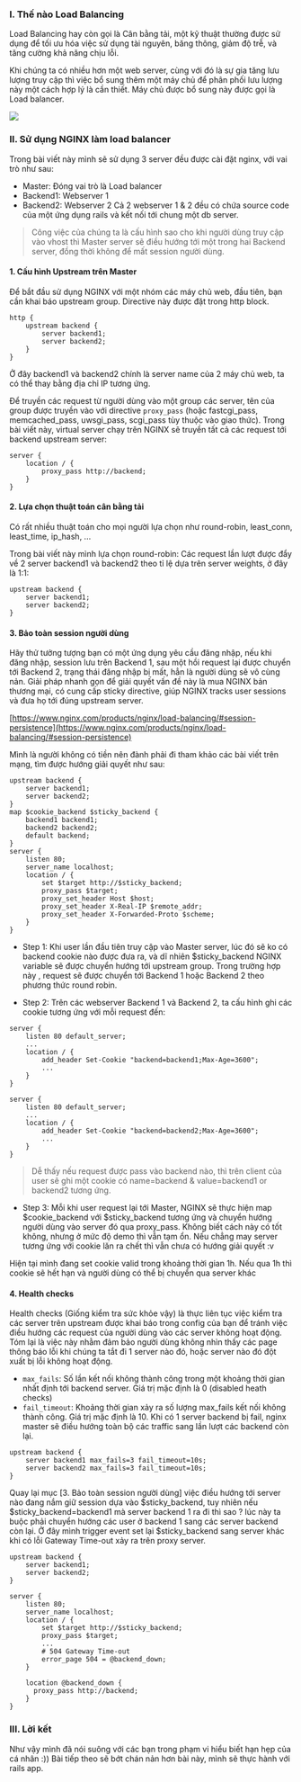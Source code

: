 ### I. Thế nào Load Balancing
Load Balancing hay còn gọi là Cân bằng tải, một kỹ thuật thường được sử dụng để tối ưu hóa việc sử dụng tài nguyên, băng thông, giảm độ trễ, và tăng cường khả năng chịu lỗi.

Khi chúng ta có nhiều hơn một web server, cùng với đó là sự gia tăng lưu lượng truy cập thì việc bổ sung thêm một máy chủ để phân phối lưu lượng này một cách hợp lý là cần thiết. Máy chủ được bổ sung này được gọi là Load balancer.

![](https://www.accuwebhosting.com/blog/wp-content/uploads/2019/06/benefits-of-Load-Balancing.jpg)

### II. Sử dụng NGINX làm load balancer
Trong bài viết này mình sẽ sử dụng 3 server đều được cài đặt nginx, với vai trò như sau:

- Master: Đóng vai trò là Load balancer
- Backend1: Webserver 1
- Backend2: Webserver 2
Cả 2 webserver 1 & 2 đều có chứa source code của một ứng dụng rails và kết nối tới chung một db server.

> Công việc của chúng ta là cấu hình sao cho khi người dùng truy cập vào vhost thì Master server sẽ điều hướng tới một trong hai Backend server, đồng thời không để mất session người dùng.

#### 1. Cấu hình Upstream trên Master
Để bắt đầu sử dụng NGINX với một nhóm các máy chủ web, đầu tiên, bạn cần khai báo upstream group. Directive này được đặt trong http block.
```nginx
http {
    upstream backend {
        server backend1;
        server backend2;
    }
}
```

Ở đây backend1 và backend2 chính là server name của 2 máy chủ web, ta có thể thay bằng địa chỉ IP tương ứng.

Để truyền các request từ người dùng vào một group các server, tên của group được truyền vào với directive `proxy_pass` (hoặc fastcgi_pass, memcached_pass, uwsgi_pass, scgi_pass tùy thuộc vào giao thức).
Trong bài viết này, virtual server chạy trên NGINX sẽ truyền tất cả các request tới backend upstream server:
```nginx
server {
    location / {
        proxy_pass http://backend;
    }
}
```
#### 2. Lựa chọn thuật toán cân bằng tải
Có rất nhiều thuật toán cho mọi người lựa chọn như round-robin, least_conn, least_time, ip_hash, ...

Trong bài viết này mình lựa chọn round-robin: Các request lần lượt được đẩy về 2 server backend1 và backend2 theo tỉ lệ dựa trên server weights, ở đây là 1:1:
```nginx
upstream backend {
    server backend1;
    server backend2;
}
```
#### 3. Bảo toàn session người dùng
Hãy thử tưởng tượng bạn có một ứng dụng yêu cầu đăng nhập, nếu khi đăng nhập, session lưu trên Backend 1, sau một hồi request lại được chuyển tới Backend 2, trạng thái đăng nhập bị mất, hẳn là người dùng sẽ vô cùng nản.
Giải pháp nhanh gọn để giải quyết vấn đề này là mua NGINX bản thương mại, có cung cấp sticky directive, giúp NGINX tracks user sessions và đưa họ tới đúng upstream server.

[https://www.nginx.com/products/nginx/load-balancing/#session-persistence](https://www.nginx.com/products/nginx/load-balancing/#session-persistence)

Mình là người không có tiền nên đành phải đi tham khảo các bài viết trên mạng, tìm được hướng giải quyết như sau:
```nginx
upstream backend {
    server backend1;
    server backend2;
}
map $cookie_backend $sticky_backend {
    backend1 backend1;
    backend2 backend2;
    default backend;
}
server {
    listen 80;
    server_name localhost;
    location / {
        set $target http://$sticky_backend;
        proxy_pass $target;
        proxy_set_header Host $host;
        proxy_set_header X-Real-IP $remote_addr;
        proxy_set_header X-Forwarded-Proto $scheme;
    }
}
```

- Step 1: Khi user lần đầu tiên truy cập vào Master server, lúc đó sẽ ko có backend cookie nào được đưa ra, và dĩ nhiên $sticky_backend NGINX variable sẽ được chuyển hướng tới upstream group. Trong trường hợp này , request sẽ được chuyển tới Backend 1 hoặc Backend 2 theo phương thức round robin.

- Step 2: Trên các webserver Backend 1 và Backend 2, ta cấu hình ghi các cookie tương ứng với mỗi request đến:
```nginx
server {
    listen 80 default_server;
    ...
    location / {
        add_header Set-Cookie "backend=backend1;Max-Age=3600";
        ...
    }
}

server {
    listen 80 default_server;
    ...
    location / {
        add_header Set-Cookie "backend=backend2;Max-Age=3600";
        ...
    }
}
```
> Dễ thấy nếu request được pass vào backend nào, thì trên client của user sẽ ghi một cookie có name=backend & value=backend1 or backend2 tương ứng.

- Step 3: Mỗi khi user request lại tới Master, NGINX sẽ thực hiện map $cookie_backend với $sticky_backend tương ứng và chuyển hướng người dùng vào server đó qua proxy_pass.
Không biết cách này có tốt không, nhưng ở mức độ demo thì vẫn tạm ổn. Nếu chẳng may server tương ứng với cookie lăn ra chết thì vẫn chưa có hướng giải quyết :v 

Hiện tại mình đang set cookie valid trong khoảng thời gian 1h. Nếu qua 1h thì cookie sẽ hết hạn và người dùng có thể bị chuyển qua server khác
#### 4. Health checks
Health checks (Giống kiểm tra sức khỏe vậy) là thực liên tục việc kiểm tra các server trên upstream được khai báo trong config của bạn để tránh việc điều hướng các request của người dùng vào các server không hoạt động. Tóm lại là việc này nhằm đảm bảo người dùng không nhìn thấy các page thông báo lỗi khi chúng ta tắt đi 1 server nào đó, hoặc server nào đó đột xuất bị lỗi không hoạt động.

- `max_fails`: Số lần kết nối không thành công trong một khoảng thời gian nhất định tới backend server. Giá trị mặc định là 0 (disabled heath checks)
- `fail_timeout`: Khoảng thời gian xảy ra số lượng max_fails kết nối không thành công. Giá trị mặc định là 10.
Khi có 1 server backend bị fail, nginx master sẽ điều hướng toàn bộ các traffic sang lần lượt các backend còn lại.
```nginx
upstream backend {
    server backend1 max_fails=3 fail_timeout=10s;
    server backend2 max_fails=3 fail_timeout=10s;
}
```

Quay lại mục [3. Bảo toàn session người dùng] việc điều hướng tới server nào đang nắm giữ session dựa vào $sticky_backend, tuy nhiên nếu $sticky_backend=backend1 mà server backend 1 ra đi thì sao ? lúc này ta buộc phải chuyển hướng các user ở backend 1 sang các server backend còn lại. Ở đây mình trigger event set lại $sticky_backend sang server khác khi có lỗi Gateway Time-out xảy ra trên proxy server.
```nginx
upstream backend {
    server backend1;
    server backend2;
}

server {
    listen 80;
    server_name localhost;
    location / {
        set $target http://$sticky_backend;
        proxy_pass $target;
        ...
        # 504 Gateway Time-out
        error_page 504 = @backend_down;
    }

    location @backend_down {
      proxy_pass http://backend;
    }
}
```
### III. Lời kết
Như vậy mình đã nói suông với các bạn trong phạm vi hiểu biết hạn hẹp của cá nhân :)) Bài tiếp theo sẽ bớt chán nản hơn bài này, mình sẽ thực hành với rails app.
